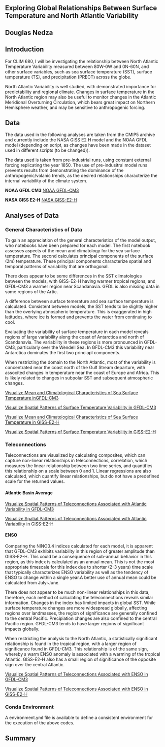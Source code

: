 ## Exploring Global Relationships Between Surface Temperature and North Atlantic Variability 
 
## Douglas Nedza

## Introduction

For CLIM 680, I will be investigating the relationship between North Atlantic Temperature Variability measured between 80W-0W and 0N-60N, and other surface variables, such as sea surface temperature (SST), surface temperature (TS), and precipitation (PRECT) across the globe.

North Atlantic Variability is well studied, with demonstrated importance for predictability and regional climate.  Changes in surface temperature in the North Atlantic region may also be useful to monitor changes in the Atlantic Meridional Overturning Circulation, which bears great impact on Northern Hemisphere weather, and may be sensitive to anthropogenic forcing.

## Data

The data used in the following analyses are taken from the CMIP5 archive and currently include the NASA GISS E2 H model and the NOAA GFDL model (depending on script, as changes have been made in the dataset used in different scripts (to be changed)).

The data used is taken from pre-industrial runs, using constant external forcing replicating the year 1850.  The use of pre-indusitral model runs prevents results from demonstrating the dominance of the anthropogenic/volanic trends, as the desired relationships characterize the internal variability of the climate system.

__NOAA GFDL CM3__
[NOAA GFDL-CM3](https://www.gfdl.noaa.gov)

__NASA GISS E2-H__
[NASA GISS-E2-H](https://www.giss.nasa.gov)

## Analyses of Data

### General Characteristics of Data

To gain an appreciation of the general characteristics of the model output, who notebooks have been prepared for each model.  The first notebook assesses aspects of the mean and climatology for the sea surface temperature.  The second calculates principal components of the surface (2m) temperature.  These principal components characterize spatial and temporal patterns of variability that are orthogonal.

There does appear to be some differences in the SST climatologies between the models, with GISS-E2-H having warmer tropical regions, and GFDL-CM3 a warmer region near Scandanavia.  GFDL is also missing data in some regions of the Artic.

A difference between surface temerature and sea surface temperature is calculated.  Consistent between models, the SST tends to be slightly higher than the overlying atmospheric temperature.  This is exaggerated in high latitudes, where ice is formed and prevents the water from continuing to cool.

Evaluating the variability of surface temperature in each model reveals regions of large variability along the coast of Antarctica and north of Scandanavia.  The variability in these regions is more pronounced in GFDL-CM3, particularly over the Wendell Sea.  In GFDL-CM3 this variability near Antarctica dominates the first two princiapl components.

When restricting the domain to the North Atlantic, most of the variability is concentrated near the coast north of the Gulf Stream departure, with associted changes in temperature near the coast of Europe and Africa.  This is likely related to changes in subpolar SST and subsequent atmospheric changes.


[Visualize Mean and Climatological Characteristics of Sea Surface Temperature inGFDL-CM3](https://github.com/dnedza/clim680_assignments/blob/master/clim680_project_anoms_dnedza_NOAA.ipynb)

[Visualize Spatial Patterns of Surface Temperature Variability in GFDL-CM3](https://github.com/dnedza/clim680_assignments/blob/master/clim680_project_EOF_dnedza_NOAA.ipynb)

[Visualize Mean and Climatological Characteristics of Sea Surface Temperature in GISS-E2-H](https://github.com/dnedza/clim680_assignments/blob/master/clim680_project_anoms_dnedza_NASA.ipynb)

[Visualize Spatial Patterns of Surface Temperature Variability in GISS-E2-H](https://github.com/dnedza/clim680_assignments/blob/master/clim680_project_EOF_dnedza_NASA.ipynb)

### Teleconnections

Teleconnections are visualized by calculating composites, which can capture non-linear relationships in teleconnections, correlation, which measures the linear relationship between two time series, and quantifies this relationship on a scale between 0 and 1.  Linear regressions are also calculated, which quantify linear relationships, but do not have a predefined scale for the returned values. 

#### Atlantic Basin Average

[Visualize Spatial Patterns of Teleconnections Associated with Atlantic Variability in GFDL-CM3](https://github.com/dnedza/clim680_assignments/blob/master/clim680_project_amv_dnedza_NOAA.ipynb)

[Visualize Spatial Patterns of Teleconnections Associated with Atlantic Variability in GISS-E2-H](https://github.com/dnedza/clim680_assignments/blob/master/clim680_project_amv_dnedza_NASA.ipynb)


#### ENSO

Comparing the NINO3.4 indices calculated for each model, it is apparent that GFDL-CM3 exhibits variability in this region of greater amplitude than GISS-E2-H.  This could be a consequence of sub-annual behavior in this region, as this index is calculated as an annual mean.  This is not the most appropriate timescale for this index due to shorter (2-3 years) time scale that typically characterizes ENSO variability as well as the tendency of ENSO to change within a single year.A better use of annual mean could be calculated from July-June.

There does not appear to be much non-linear relationships in this data, therefore, each method of calculating the teleconnections reveals similar information.  Changes in the index has limited impacts in global SST.  While surface temperature changes are more widespread globally, affecting regions over landmasses, the region of significance are generally confined to the central Pacific.  Precipiation changes are also confined to the central Pacific region.  GFDL-CM3 tends to have larger regions of significant impacts globally.

When restricting the analysis to the North Atlantic, a statistically significant relationship is found in the tropical region, with a larger region of significance found in GFDL-CM3.  This relationship is of the same sign, whereby a warm ENSO anomaly is associated with a warming of the tropical Atlantic.  GISS-E2-H also has a small region of significance of the opposite sign over the central Atlantic.

[Visualize Spatial Patterns of Teleconnections Associated with ENSO in GFDL-CM3](https://github.com/dnedza/clim680_assignments/blob/master/clim680_project_nino_dnedza_NOAA.ipynb)

[Visualize Spatial Patterns of Teleconnections Associated with ENSO in GISS-E2-H](https://github.com/dnedza/clim680_assignments/blob/master/clim680_project_nino_dnedza_NASA.ipynb)

### Conda Environment
A environment.yml file is available to define a consistent environment for the execution of the above codes.

## Summary

 
